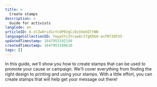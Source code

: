```yaml
---
title: >
  Create stamps
description: >
  Guide for activists
langCode: en
articleID: A-zCZwOrid1cYcUP6VgCi0zXdeO2lYWW
languageCollectionID: YwypSYsZYcaw6cITgKDGO-anfNTIOFX5
updatedTimestamp: 1647953192156
createdTimestamp: 1647953189610
tags: []
---
```


In this guide, we'll show you how to create stamps that can be used to promote your cause or campaign. We'll cover everything from finding the right design to printing and using your stamps. With a little effort, you can create stamps that will help get your message out there!